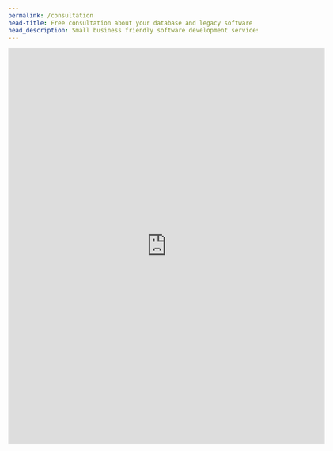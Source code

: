 ```yaml
---
permalink: /consultation
head-title: Free consultation about your database and legacy software
head_description: Small business friendly software development services.
---
```




<iframe src="https://docs.google.com/forms/d/e/1FAIpQLScNxa7ElewKd8bXef-1_7JKEUhB_Gr0scX8jY8kRgP-miiuFw/viewform?embedded=true" width="640" height="800" frameborder="0" marginheight="0" marginwidth="0">Loading…</iframe>

